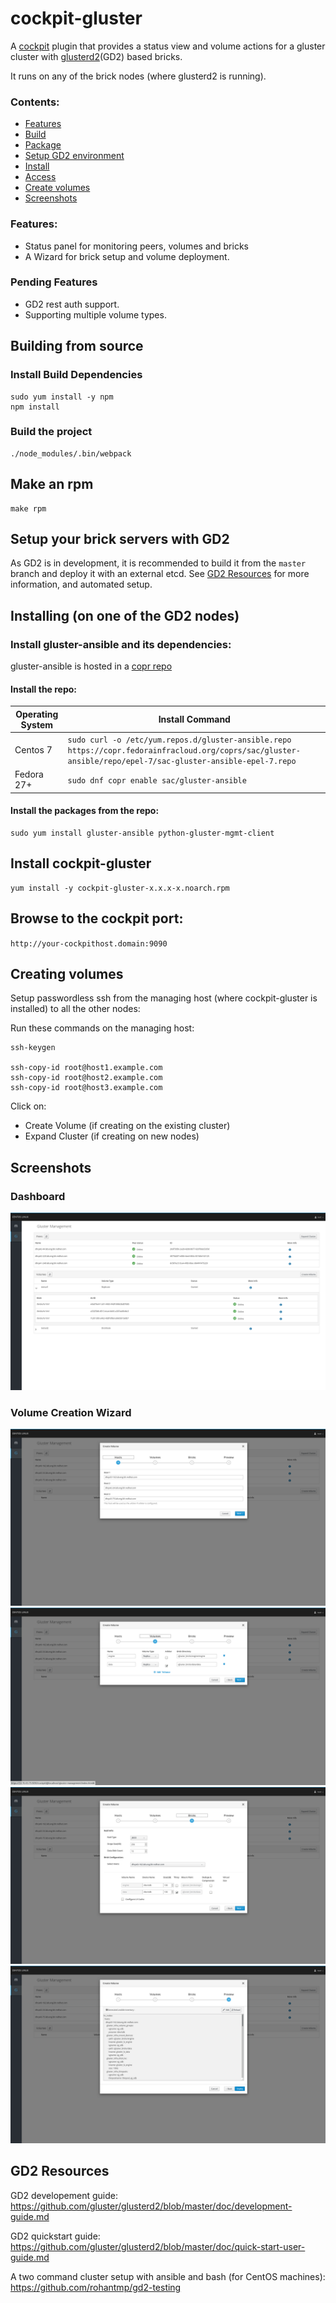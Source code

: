 # cockpit-gluster
A [cockpit](https://github.com/cockpit-project/cockpit) plugin that provides a status view and volume actions for a gluster cluster with [glusterd2](https://github.com/gluster/glusterd2)(GD2) based bricks.

It runs on any of the brick nodes (where glusterd2 is running).

### Contents:
- [Features](#features)
- [Build](#building-from-source)
- [Package](#make-an-rpm)
- [Setup GD2 environment](#setup-your-brick-servers-with-gd2)
- [Install](#installing-on-one-of-the-gd2-nodes)
- [Access](#browse-to-the-cockpit-port)
- [Create volumes](#creating-volumes)
- [Screenshots](#screenshots)


### Features:
- Status panel for monitoring peers, volumes and bricks
- A Wizard for brick setup and volume deployment.
### Pending Features
- GD2 rest auth support.
- Supporting multiple volume types.

## Building from source

### Install Build Dependencies

```
sudo yum install -y npm
npm install
```

### Build the project
```
./node_modules/.bin/webpack
```

## Make an rpm
```
make rpm
```


## Setup your brick servers with GD2


As GD2 is in development, it is recommended to build it from the `master` branch and deploy it with an external etcd.
See [GD2 Resources](#gd2-resources) for more information, and automated setup.

## Installing (on one of the GD2 nodes)
### Install gluster-ansible and its dependencies:

gluster-ansible is hosted in a [copr repo](https://copr.fedorainfracloud.org/coprs/sac/gluster-ansible/)

#### Install the repo:

| Operating System            | Install Command |
| ------------- | --------------- |
| Centos 7      | `sudo curl -o /etc/yum.repos.d/gluster-ansible.repo https://copr.fedorainfracloud.org/coprs/sac/gluster-ansible/repo/epel-7/sac-gluster-ansible-epel-7.repo`        |
| Fedora 27+     | `sudo dnf copr enable sac/gluster-ansible`  |


#### Install the packages from the repo:

```
sudo yum install gluster-ansible python-gluster-mgmt-client

```

## Install cockpit-gluster
```
yum install -y cockpit-gluster-x.x.x-x.noarch.rpm
```
## Browse to the cockpit port:
`http://your-cockpithost.domain:9090`



## Creating volumes

Setup passwordless ssh from the managing host (where cockpit-gluster is installed) to all the other nodes:

Run these commands on the managing host:
```
ssh-keygen

ssh-copy-id root@host1.example.com
ssh-copy-id root@host2.example.com
ssh-copy-id root@host3.example.com
```

Click on:
 - Create Volume (if creating on the existing cluster)
 - Expand Cluster (if creating on new nodes)

## Screenshots
### Dashboard
![Dashboard Image](/screenshots/dashboard.png?raw=true "Dashboard")

### Volume Creation Wizard
![Wizard Hosts Image](/screenshots/wizard_hosts.png?raw=true "Wizard Hosts")
![Wizard Volumes Image](/screenshots/wizard_volumes.png?raw=true "Wizard Volumes")
![Wizard Bricks Image](/screenshots/wizard_bricks.png?raw=true "Wizard Bricks")
![Wizard Review Image](/screenshots/wizard_review.png?raw=true "Wizard Review")



## GD2 Resources

GD2 developement guide: https://github.com/gluster/glusterd2/blob/master/doc/development-guide.md

GD2 quickstart guide: https://github.com/gluster/glusterd2/blob/master/doc/quick-start-user-guide.md

A two command cluster setup with ansible and bash (for CentOS machines): https://github.com/rohantmp/gd2-testing
